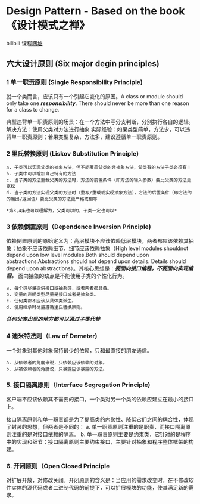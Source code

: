 # Design Pattern - Based on the book 《设计模式之禅》

bilibili 课程[网址](https://www.bilibili.com/video/BV1bJ411v7zC?p=6)


## 六大设计原则 (Six major degin principles)


### 1 单一职责原则 (Single Responsibility Principle)

就一个类而言，应该只有一个引起它变化的原因。A class or module should only take one ***responsibility***. There should never be more than one reason for a class to change.

典型违背单一职责原则的场景：在一个方法中写分支判断，分别执行各自的逻辑。
解决方法：使用父类对方法进行抽象
实际经验：如果类型简单，方法少，可以违背单一职责原则；若果类型复杂，方法多，建议遵循单一职责原则。

### 2 里氏替换原则 (Liskov Substitution Principle)

    a. 子类可以实现父类的抽象方法，但不能覆盖父类的非抽象方法，父类有的方法子类必须有！
    b. 子类中可以增加自己特有的方法
    c. 当子类的方法重载父类的方法时，方法的前置条件（即方法的输入参数）要比父类的方法更宽松
    d. 当子类的方法实现父类的方法时（重写/重载或实现抽象方法），方法的后置条件（即方法的的输出/返回值）要比父类的方法更严格或相等

    *第3,4条也可以理解为，父类可以的，子类一定也可以*

### 3 依赖倒置原则（Dependence Inversion Principle) ###

依赖倒置原则的原始定义为：高层模块不应该依赖低层模块，两者都应该依赖其抽象；抽象不应该依赖细节，细节应该依赖抽象（High level modules shouldnot depend upon low level modules.Both should depend upon abstractions.Abstractions should not depend upon details. Details should depend upon abstractions）。其核心思想是：***要面向接口编程，不要面向实现编程。*** 面向抽象的缺点是不能使用子类的个性化行为。

    a. 每个类尽量提供接口或抽象类，或者两者都具备。
    b. 变量的声明类型尽量是接口或者是抽象类。
    c. 任何类都不应该从具体类派生。
    d. 使用继承时尽量遵循里氏替换原则。

***任何父类出现的地方都可以通过子类代替***

### 4 迪米特法则（Law of Demeter) ###

一个对象对其他对象保持最少的依赖，只和最直接的朋友通信。

    a. 从依赖者的角度来说，只依赖应该依赖的对象。
    b. 从被依赖者的角度说，只暴露应该暴露的方法。

### 5. 接口隔离原则（Interface Segregation Principle) ###

客户端不应该依赖其不需要的接口，一个类对另一个类的依赖应建立在最小的接口上。

接口隔离原则和单一职责都是为了提高类的内聚性、降低它们之间的耦合性，体现了封装的思想，但两者是不同的：
    a. 单一职责原则注重的是职责，而接口隔离原则注重的是对接口依赖的隔离。
    b. 单一职责原则主要是约束类，它针对的是程序中的实现和细节；接口隔离原则主要约束接口，主要针对抽象和程序整体框架的构建。

### 6. 开闭原则（Open Closed Principle ###

对扩展开放，对修改关闭。开闭原则的含义是：当应用的需求改变时，在不修改软件实体的源代码或者二进制代码的前提下，可以扩展模块的功能，使其满足新的需求。





